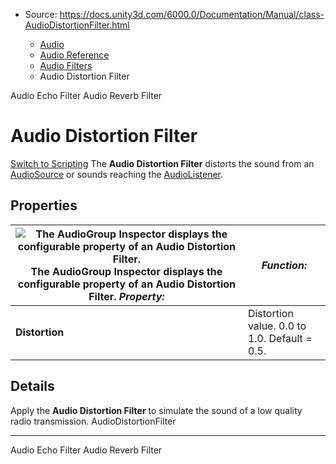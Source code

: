 * Source: https://docs.unity3d.com/6000.0/Documentation/Manual/class-AudioDistortionFilter.html

  * [Audio](https://docs.unity3d.com/6000.0/Documentation/Manual/Audio.html)
  * [Audio Reference](https://docs.unity3d.com/6000.0/Documentation/Manual/AudioReference.html)
  * [Audio Filters](https://docs.unity3d.com/6000.0/Documentation/Manual/class-AudioEffect.html)
  * Audio Distortion Filter


[](https://docs.unity3d.com/6000.0/Documentation/Manual/class-AudioEchoFilter.html)
Audio Echo Filter
[](https://docs.unity3d.com/6000.0/Documentation/Manual/class-AudioReverbFilter.html)
Audio Reverb Filter
# Audio Distortion Filter
[Switch to Scripting](https://docs.unity3d.com/6000.0/Documentation/ScriptReference/AudioDistortionFilter.html "Go to AudioDistortionFilter page in the Scripting Reference")
The **Audio Distortion Filter** distorts the sound from an [AudioSource](https://docs.unity3d.com/6000.0/Documentation/Manual/class-AudioSource.html) or sounds reaching the [AudioListener](https://docs.unity3d.com/6000.0/Documentation/Manual/class-AudioListener.html).
## Properties
![The AudioGroup Inspector displays the configurable property of an Audio Distortion Filter.](https://docs.unity3d.com/6000.0/Documentation/uploads/Main/AudioDistortionFilter.png) The AudioGroup Inspector displays the configurable property of an Audio Distortion Filter. **_Property:_** | **_Function:_**  
---|---  
**Distortion** | Distortion value. 0.0 to 1.0. Default = 0.5.  
## Details
Apply the **Audio Distortion Filter** to simulate the sound of a low quality radio transmission.
AudioDistortionFilter
* * *
[](https://docs.unity3d.com/6000.0/Documentation/Manual/class-AudioEchoFilter.html)
Audio Echo Filter
[](https://docs.unity3d.com/6000.0/Documentation/Manual/class-AudioReverbFilter.html)
Audio Reverb Filter
